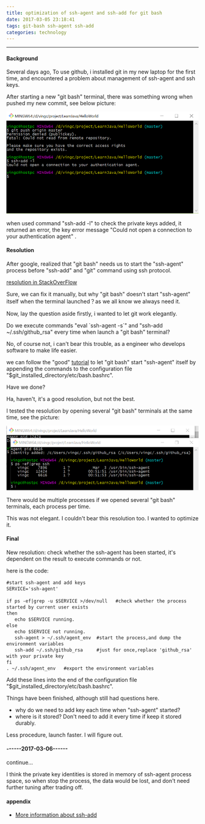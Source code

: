 ```yaml
---
title: optimization of ssh-agent and ssh-add for git bash
date: 2017-03-05 23:18:41
tags: git-bash ssh-agent ssh-add
categories: technology
---
```




------



#### Background

Several days ago, To use github, i installed git in my new laptop for the first time, and encountered a problem about management of ssh-agent and ssh keys.

After starting a new "git bash" terminal, there was something wrong when pushed my new commit, see below picture:

![error](../images/ssh_error.png)

 

when used command "ssh-add -l" to check the private keys added, it returned an error, the key error message "Could not open a connection to your authentication agent" .



#### Resolution

After google, realized that "git bash" needs us to start the "ssh-agent" process before "ssh-add" and "git" command using ssh protocol. 

[resolution in StackOverFlow](http://stackoverflow.com/questions/17846529/could-not-open-a-connection-to-your-authentication-agent/10077302#10077302)

Sure, we can fix it manually, but why "git bash" doesn't start "ssh-agent" itself when the terminal launched？as we all know we always need it.

Now, lay the question aside firstly, i wanted to let git work elegantly.

Do we execute commands "eval \`ssh-agent -s\`" and "ssh-add ~/.ssh/github_rsa" every time when launch a "git bash" terminal?

 No, of course not, i can't bear this trouble, as a engineer who develops software to make life easier.

we can follow the "good" [tutorial](http://anterence.blogspot.com/2012/01/ssh-agent-in-msysgit.html) to let "git bash" start "ssh-agent" itself by appending the commands to the configuration file "$git_installed_directory/etc/bash.bashrc".

Have we done?

Ha, haven't, it's a good resolution, but not the best.

I tested the resolution by opening several "git bash" terminals at the same time, see the picture:

![multiple processes](../images/dup_ssh_processes.png)



There would be multiple processes if we opened several "git bash" terminals, each process per time.

This was not elegant. I couldn't bear this resolution too. I wanted to optimize it.



#### Final

New resolution:  check whether the ssh-agent has been started, it's dependent on the result to execute commands or not.

here is the code:

~~~shell
#start ssh-agent and add keys
SERVICE='ssh-agent'

if ps -ef|grep -u $SERVICE >/dev/null   #check whether the process started by current user exists 
then
   echo $SERVICE running.
else
   echo $SERVICE not running.
   ssh-agent > ~/.ssh/agent_env  #start the process,and dump the environment variables
   ssh-add ~/.ssh/github_rsa     #just for once,replace 'github_rsa' with your private key
fi
. ~/.ssh/agent_env   #export the environment variables
~~~

Add these lines into the end of the configuration file "$git_installed_directory/etc/bash.bashrc".

Things have been finished, although still had questions here.

* why do we need to add key each time when "ssh-agent" started? 
* where is it stored? Don't need to add it every time if keep it stored durably. 

Less procedure, launch faster. I will figure out.



#### ------2017-03-06------

continue...

I think the private key identities is stored in memory of ssh-agent process space, so when stop the process, the data would be lost, and don't need further tuning after trading off.



#### appendix

* [More information about ssh-add](https://www.freebsd.org/cgi/man.cgi?query=ssh-add&sektion=1)

